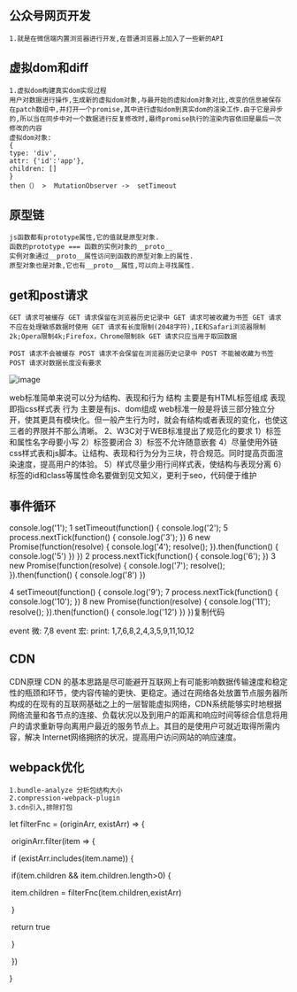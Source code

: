 ## 公众号网页开发

```
1.就是在微信端内置浏览器进行开发,在普通浏览器上加入了一些新的API
```

## 虚拟dom和diff

```
1.虚拟dom构建真实dom实现过程
用户对数据进行操作,生成新的虚拟dom对象,与最开始的虚拟dom对象对比,改变的信息被保存在patch数组中,并打开一个promise,其中进行虚拟dom到真实dom的渲染工作.由于它是异步的,所以当在同步中对一个数据进行反复修改时,最终promise执行的渲染内容依旧是最后一次修改的内容
虚拟dom对象:
{
type: 'div',
attr: {'id':'app'},
children: []
}
then（） >  MutationObserver ->  setTimeout
```

## 原型链

```
js函数都有prototype属性,它的值就是原型对象.
函数的prototype === 函数的实例对象的__proto__
实例对象通过__proto__属性访问到函数的原型对象上的属性.
原型对象也是对象,它也有__proto__属性,可以向上寻找属性.
```

## get和post请求

```
GET 请求可被缓存 GET 请求保留在浏览器历史记录中 GET 请求可被收藏为书签 GET 请求不应在处理敏感数据时使用 GET 请求有长度限制(2048字符),IE和Safari浏览器限制2k;Opera限制4k;Firefox，Chrome限制8k GET 请求只应当用于取回数据
```

```
POST 请求不会被缓存 POST 请求不会保留在浏览器历史记录中 POST 不能被收藏为书签 POST 请求对数据长度没有要求
```

![image](https://user-images.githubusercontent.com/34148615/53062591-3d846300-34fc-11e9-8d0f-4063d9ff3398.png)

web标准简单来说可以分为结构、表现和行为
结构 主要是有HTML标签组成
表现 即指css样式表
行为 主要是有js、dom组成
web标准一般是将该三部分独立分开，使其更具有模块化。但一般产生行为时，就会有结构或者表现的变化，也使这三者的界限并不那么清晰。
2、W3C对于WEB标准提出了规范化的要求
1）标签和属性名字母要小写
2）标签要闭合
3）标签不允许随意嵌套
4）尽量使用外链css样式表和js脚本。让结构、表现和行为分为三块，符合规范。同时提高页面渲染速度，提高用户的体验。
5）样式尽量少用行间样式表，使结构与表现分离
6）标签的id和class等属性命名要做到见文知义，更利于seo，代码便于维护



## 事件循环

console.log('1');
1 setTimeout(function() {
    console.log('2');
    5 process.nextTick(function() {
        console.log('3');
    })
    6 new Promise(function(resolve) {
        console.log('4');
        resolve();
    }).then(function() {
        console.log('5')
    })
})
 2 process.nextTick(function() {
    console.log('6');
})
 3 new Promise(function(resolve) {
    console.log('7');
    resolve();
}).then(function() {
    console.log('8')
})

4 setTimeout(function() {
    console.log('9');
    7 process.nextTick(function() {
        console.log('10');
    })
    8 new Promise(function(resolve) {
        console.log('11');
        resolve();
    }).then(function() {
        console.log('12')
    })
})复制代码

event 微: 7,8   event 宏:             print: 1,7,6,8,2,4,3,5,9,11,10,12

## CDN

CDN原理
CDN 的基本思路是尽可能避开互联网上有可能影响数据传输速度和稳定性的瓶颈和环节，使内容传输的更快、更稳定。通过在网络各处放置节点服务器所构成的在现有的互联网基础之上的一层智能虚拟网络，CDN系统能够实时地根据网络流量和各节点的连接、负载状况以及到用户的距离和响应时间等综合信息将用户的请求重新导向离用户最近的服务节点上。其目的是使用户可就近取得所需内容，解决 Internet网络拥挤的状况，提高用户访问网站的响应速度。

## webpack优化

```
1.bundle-analyze 分析包结构大小
2.compression-webpack-plugin
3.cdn引入,排除打包
```

let filterFnc = (originArr, existArr) => {

​	originArr.filter(item => {

​			if (existArr.includes(item.name)) {

​				if(item.children && item.children.length>0) {

​						item.children = filterFnc(item.children,existArr)

​				}

​				return true

​			}

​	})

}